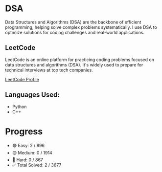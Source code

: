 # DSA
Data Structures and Algorithms (DSA) are the backbone of efficient programming, helping solve complex problems systematically. I use DSA to optimize solutions for coding challenges and real-world applications.

## LeetCode
LeetCode is an online platform for practicing coding problems focused on data structures and algorithms (DSA). It's widely used to prepare for technical interviews at top tech companies.

 [LeetCode Profile](https://leetcode.com/u/saurav-khanal/)
 
## Languages Used:
- Python
- C++


 
# Progress
- 🟢 Easy: 2 / 896  
- 🟡 Medium: 0 / 1914  
- 🔴 Hard: 0 / 867  
- ✅ Total Solved: 2 / 3677

